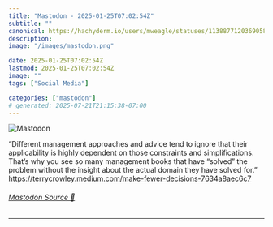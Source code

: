 ```yaml
---
title: "Mastodon - 2025-01-25T07:02:54Z"
subtitle: ""
canonical: https://hachyderm.io/users/mweagle/statuses/113887712036905826
description:
image: "/images/mastodon.png"

date: 2025-01-25T07:02:54Z
lastmod: 2025-01-25T07:02:54Z
image: ""
tags: ["Social Media"]

categories: ["mastodon"]
# generated: 2025-07-21T21:15:38-07:00
---
```

![Mastodon](/images/mastodon.png)

<p>“Different management approaches and advice tend to ignore that their applicability is highly dependent on those constraints and simplifications. That’s why you see so many management books that have “solved” the problem without the insight about the actual domain they have solved for.”<br /><a href="https://terrycrowley.medium.com/make-fewer-decisions-7634a8aec6c7" target="_blank" rel="nofollow noopener noreferrer" translate="no"><span class="invisible">https://</span><span class="ellipsis">terrycrowley.medium.com/make-f</span><span class="invisible">ewer-decisions-7634a8aec6c7</span></a></p>


###### [Mastodon Source 🐘](https://hachyderm.io/@mweagle/113887712036905826)

___
